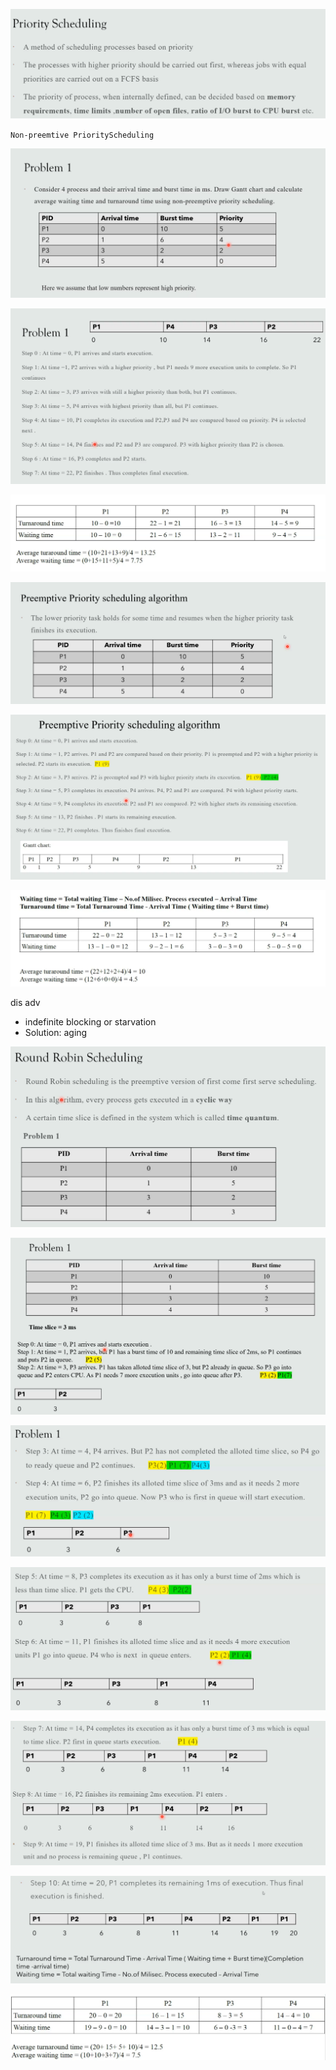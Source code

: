 ![PriorityScheduling](img/PriorityScheduling.png)

`Non-preemtive PriorityScheduling`

![PrioritySchedulingQ1](img/PrioritySchedulingQ1.png)


![PrioritySchedulingQ1_2](img/PrioritySchedulingQ1_2.png)


![PrioritySchedulingQ1_ans](img/PrioritySchedulingQ1_ans.png)

![PriorityScheduling-premptive](img/PriorityScheduling-premptive.png)


![PriorityScheduling-premptiveQ1](img/PriorityScheduling-premptiveQ1.png)

![PriorityScheduling-premptiveQ1_ans](img/PriorityScheduling-premptiveQ1_ans.png)

dis adv
- indefinite blocking or starvation
- Solution: aging 

![RoundRobinScheduling](img/RoundRobinScheduling.png)

![RoundRobinSchedulingQ1](img/RoundRobinSchedulingQ1.png)

![RoundRobinSchedulingQ1_2](img/RoundRobinSchedulingQ1_2.png)

![RoundRobinSchedulingQ1_3](img/RoundRobinSchedulingQ1_3.png)

![RoundRobinSchedulingQ1_4](img/RoundRobinSchedulingQ1_4.png)

![RoundRobinSchedulingQ1_5](img/RoundRobinSchedulingQ1_5.png)

![RoundRobinSchedulingQ1_6](img/RoundRobinSchedulingQ1_6.png)

